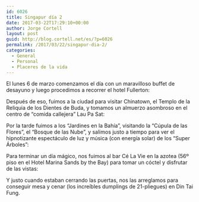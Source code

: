 ```yaml
---
id: 6026
title: Singapur día 2
date: 2017-03-22T17:29:10+00:00
author: Jorge Cortell
layout: post
guid: http://blog.cortell.net/es/?p=6026
permalink: /2017/03/22/singapur-dia-2/
categories:
  - General
  - Personal
  - Placeres de la vida
---
```

El lunes 6 de marzo comenzamos el día con un maravilloso buffet de desayuno y luego procedimos a recorrer el hotel Fullerton:
  


Después de eso, fuimos a la ciudad para visitar Chinatown, el Templo de la Reliquia de los Dientes de Buda, y tomamos un almuerzo asombroso en el centro de &#8220;comida callejera&#8221; Lau Pa Sat:
  


Por la tarde fuimos a los &#8220;Jardines en la Bahía&#8221;, visitando la &#8220;Cúpula de las Flores&#8221;, el &#8220;Bosque de las Nube&#8221;, y salimos justo a tiempo para ver el hipnotizante espectáculo de luz y música (con energía solar) de los &#8220;Super Árboles&#8221;:
  


Para terminar un día mágico, nos fuimos al bar Cé La Vie en la azotea (56º piso en el Hotel Marina Sands by the Bay) para tomar un cóctel y disfrutar de las vistas:
  


Y justo cuando estaban cerrando las puertas, nos las arreglamos para conseguir mesa y cenar (los increíbles dumplings de 21-pliegues) en Din Tai Fung.